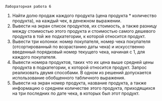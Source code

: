 ```
Лабораторная работа 6
```

1. Найти долю продаж каждого продукта (цена продукта * количество продукта),
на каждый чек, в денежном выражении.
2. Вывести на экран список продуктов, их стоимость, а также разницу между
стоимостью этого продукта и стоимостью самого дешевого продукта в той же
подкатегории, к которой относится продукт.
3. Вывести три колонки: номер покупателя, номер чека покупателя
(отсортированный по возрастанию даты чека) и искусственно введенный
порядковый номер текущего чека, начиная с 1, для каждого покупателя.
4. Вывести номера продуктов, таких что их цена выше средней цены продукта в
подкатегории, к которой относится продукт. Запрос реализовать двумя
способами. В одном из решений допускается использование обобщенного
табличного выражения.
5. Вывести на экран номер продукта, название продукта, а также информацию о
среднем количестве этого продукта, приходящихся на три последних по дате
чека, в которых был этот продукт.
